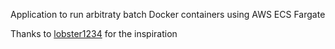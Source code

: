 Application to run arbitraty batch Docker containers using AWS ECS Fargate


Thanks to [lobster1234](https://lobster1234.github.io/2017/12/03/run-tasks-with-aws-fargate-and-lambda/) for the inspiration


